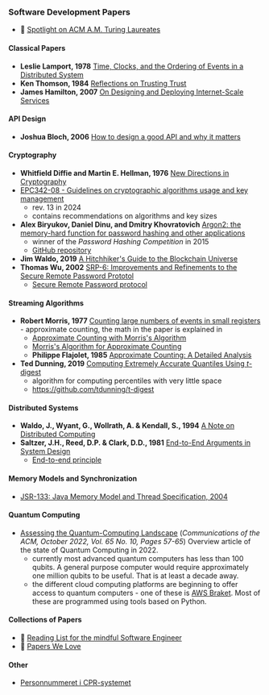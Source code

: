 ### Software Development Papers

* 🔗 [Spotlight on ACM A.M. Turing Laureates](https://www.acm.org/turing-award-50/spotlight-on-turing-laureates)

#### Classical Papers

* **Leslie Lamport, 1978** [Time, Clocks, and the Ordering of Events in a Distributed System](https://lamport.azurewebsites.net/pubs/time-clocks.pdf)
* **Ken Thomson, 1984** [Reflections on Trusting Trust](https://www.cs.cmu.edu/~rdriley/487/papers/Thompson_1984_ReflectionsonTrustingTrust.pdf)
* **James Hamilton, 2007** [On Designing and Deploying Internet-Scale Services](https://www.usenix.org/legacy/event/lisa07/tech/full_papers/hamilton/hamilton.pdf)

#### API Design

* **Joshua Bloch, 2006** [How to design a good API and why it matters](./how-to-design-a-good-api.pdf)

#### Cryptography

* **Whitfield Diffie and Martin E. Hellman, 1976** [New Directions in Cryptography](https://www.cs.jhu.edu/~rubin/courses/sp03/papers/diffie.hellman.pdf)
* [EPC342-08 - Guidelines on cryptographic algorithms usage and key management](https://www.europeanpaymentscouncil.eu/document-library/guidance-documents/yearly-update-guidelines-cryptographic-algorithms-usage-and-0)
  * rev. 13 in 2024
  * contains recommendations on algorithms and key sizes
* **Alex Biryukov, Daniel Dinu, and Dmitry Khovratovich** [Argon2: the memory-hard function for password hashing and other applications](./argon2-specs-1.3.pdf)
  * winner of the *Password Hashing Competition* in 2015
  * [GitHub repository](https://github.com/p-h-c/phc-winner-argon2)
* **Jim Waldo, 2019** [A Hitchhiker's Guide to the Blockchain Universe](https://queue.acm.org/detail.cfm?id=3305265)
* **Thomas Wu, 2002** [SRP-6: Improvements and Refinements to the Secure Remote Password Prototol](http://srp.stanford.edu/doc.html)
  * [Secure Remote Password protocol](https://en.wikipedia.org/wiki/Secure_Remote_Password_protocol)

#### Streaming Algorithms

* **Robert Morris, 1977** [Counting large numbers of events in small registers](https://www.inf.ed.ac.uk/teaching/courses/exc/reading/morris.pdf) - approximate counting, the math in the paper is explained in
  * [Approximate Counting with Morris's Algorithm](https://gregorygundersen.com/blog/2019/11/11/morris-algorithm/)
  * [Morris's Algorithm for Approximate Counting](https://arpitbhayani.me/blogs/morris-counter)
  * **Philippe Flajolet, 1985** [Approximate Counting: A Detailed Analysis](http://algo.inria.fr/flajolet/Publications/Flajolet85c.pdf)
* **Ted Dunning, 2019** [Computing Extremely Accurate Quantiles Using *t*-digest](https://arxiv.org/pdf/1902.04023.pdf)
  * algorithm for computing percentiles with very little space
  * https://github.com/tdunning/t-digest

#### Distributed Systems

* **Waldo, J., Wyant, G., Wollrath, A. & Kendall, S., 1994** [A Note on Distributed Computing](https://scholar.harvard.edu/files/waldo/files/waldo-94.pdf)
* **Saltzer, J.H., Reed, D.P. & Clark, D.D., 1981** [End-to-End Arguments in System Design](https://web.mit.edu/Saltzer/www/publications/endtoend/endtoend.pdf)
  * [End-to-end principle](https://en.wikipedia.org/wiki/End-to-end_principle)

#### Memory Models and Synchronization

* [JSR-133: Java Memory Model and Thread Specification, 2004](https://www.cs.umd.edu/~pugh/java/memoryModel/jsr133.pdf)

#### Quantum Computing

* [Assessing the Quantum-Computing Landscape](https://cacm.acm.org/magazines/2022/10/264854-assessing-the-quantum-computing-landscape/fulltext) (*Communications of the ACM, October 2022, Vol. 65 No. 10, Pages 57-65*) Overview article of the state of Quantum Computing in 2022.
  * currently most advanced quantum computers has less than 100 qubits. A general purpose computer would require approximately one million qubits to be useful. That is at least a decade away.
  * the different cloud computing platforms are beginning to offer access to quantum computers - one of these is [AWS Braket](https://aws.amazon.com/braket/). Most of these are programmed using tools based on Python.

#### Collections of Papers

* 🔗 [Reading List for the mindful Software Engineer](https://gerlacdt.github.io/posts/classic-papers/)
* 🔗 [Papers We Love](https://github.com/papers-we-love/papers-we-love)

#### Other

* [Personnummeret i CPR-systemet](https://www.cpr.dk/media/17534/personnummeret-i-cpr.pdf)
